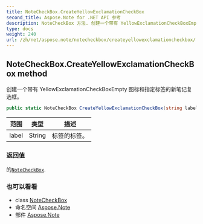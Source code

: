 ```yaml
---
title: NoteCheckBox.CreateYellowExclamationCheckBox
second_title: Aspose.Note for .NET API 参考
description: NoteCheckBox 方法. 创建一个带有 YellowExclamationCheckBoxEmpty 图标和指定标签的新笔记复选框
type: docs
weight: 240
url: /zh/net/aspose.note/notecheckbox/createyellowexclamationcheckbox/
---
```

## NoteCheckBox.CreateYellowExclamationCheckBox method

创建一个带有 YellowExclamationCheckBoxEmpty 图标和指定标签的新笔记复选框。

```csharp
public static NoteCheckBox CreateYellowExclamationCheckBox(string label = "Client request")
```

| 范围 | 类型 | 描述 |
| --- | --- | --- |
| label | String | 标签的标签。 |

### 返回值

的[`NoteCheckBox`](../).

### 也可以看看

* class [NoteCheckBox](../)
* 命名空间 [Aspose.Note](../../notecheckbox/)
* 部件 [Aspose.Note](../../../)


